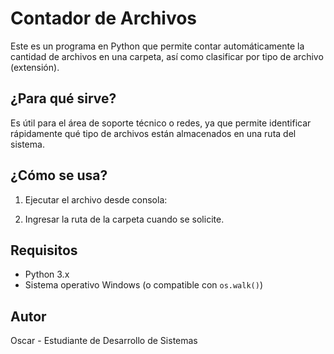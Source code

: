 # Contador de Archivos

Este es un programa en Python que permite contar automáticamente la cantidad de archivos en una carpeta, así como clasificar por tipo de archivo (extensión).

## ¿Para qué sirve?

Es útil para el área de soporte técnico o redes, ya que permite identificar rápidamente qué tipo de archivos están almacenados en una ruta del sistema.

## ¿Cómo se usa?

1. Ejecutar el archivo desde consola:

2. Ingresar la ruta de la carpeta cuando se solicite.

## Requisitos

- Python 3.x
- Sistema operativo Windows (o compatible con `os.walk()`)

## Autor

Oscar - Estudiante de Desarrollo de Sistemas
